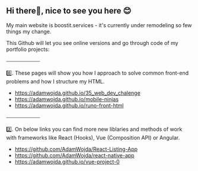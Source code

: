 ## Hi there👋, nice to see you here 😊

My main website is boostit.services - it's currently under remodeling so few things my change.

This Github will let you see online versions and go through code of my portfolio projects:

⎯⎯⎯⎯⎯⎯⎯⎯⎯⎯⎯⎯⎯

0️⃣. These pages will show you how I approach to solve common front-end problems and how I structure my HTML. 

- <a href="https://adamwojda.github.io/35_web_dev_chalenge" target="_blank">https://adamwojda.github.io/35_web_dev_chalenge</a>
- <a href="https://adamwojda.github.io/mobile-ninjas" target="_blank">https://adamwojda.github.io/mobile-ninjas</a>
- <a href="https://adamwojda.github.io/runo-front-html" target="_blank">https://adamwojda.github.io/runo-front-html</a>

⎯⎯⎯⎯⎯⎯⎯⎯⎯⎯⎯⎯⎯

2️⃣. On below links you can find more new liblaries and methods of work with frameworks like React (Hooks), Vue (Composition API) or Angular.

- https://github.com/AdamWojda/React-Listing-App
- https://github.com/AdamWojda/react-native-app
- https://adamwojda.github.io/vue-project-0

